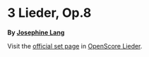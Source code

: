 
# 3 Lieder, Op.8

__By [Josephine Lang](..)__

Visit the [official set page] in [OpenScore Lieder].

[official set page]: https://musescore.com/openscore-lieder-corpus/sets/5102677
[OpenScore Lieder]: https://musescore.com/openscore-lieder-corpus
